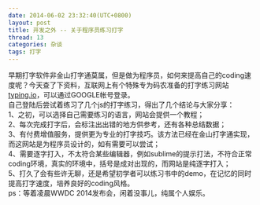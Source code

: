```yaml
---
date: 2014-06-02 23:32:40(UTC+0800)
layout: post
title: 开发之外 -- 关于程序员练习打字
thread: 13
categories: 杂谈
tags: 打字
---
```


早期打字软件非金山打字通莫属，但是做为程序员，如何来提高自己的coding速度呢？今天查了下资料，互联网上有个特殊专为码农准备的打字练习网站[typing.io](http://typing.io)，可以通过GOOGLE帐号登录。
<br/>自己登陆后尝试着练习了几个js的打字练习，得出了几个结论与大家分享：
<br/>1、之初，可以选择自己需要练习的语言，网站会提供一个教程；
<br/>2、每次完成打字后，会标注出出错的地方供参考，还有各种总结数据；
<br/>3、有付费增值服务，提供更为专业的打字技巧。该方法已经在金山打字通实现，而这网站是为程序员设计的，如有需要可以尝试；
<br/>4、需要逐字打入，不太符合某些编辑器，例如sublime的提示打法，不符合正常coding环境，真实的环境中，括号是成对出现的，而网站是纯逐字打入；
<br/>5、打久了会有些许无聊，还是希望初学者可以练习书中的demo，在记忆的同时提高打字速度，培养良好的coding风格。
<br/>ps：等着凌晨WWDC 2014发布会，闲着没事儿，纯属个人娱乐。